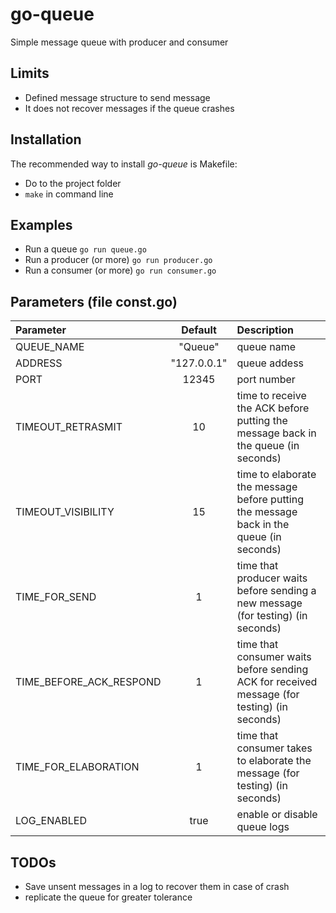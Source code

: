 go-queue
============

Simple message queue with producer and consumer

## Limits ##

- Defined message structure to send message
- It does not recover messages if the queue crashes

## Installation ##

The recommended way to install *go-queue* is Makefile:

- Do to the project folder
- `make` in command line


	
## Examples ##

- Run a queue
	`go run queue.go`
- Run a producer (or more)
	`go run producer.go`
- Run a consumer (or more)
	`go run consumer.go`
	
## Parameters (file const.go) ##

| Parameter                 | Default       | Description   |	
| :------------------------ |:-------------:| :-------------|
| QUEUE_NAME 	       |	"Queue"          |queue name 
| ADDRESS 	       |	"127.0.0.1"          |queue addess 
| PORT          | 12345           |port number 
| TIMEOUT_RETRASMIT 	       |	10	            |time to receive the ACK before putting the message back in the queue (in seconds)
| TIMEOUT_VISIBILITY		       | 15	           | time to elaborate the message before putting the message back in the queue (in seconds)
| TIME_FOR_SEND 	        | 1         | time that producer waits before sending a new message (for testing) (in seconds)
| TIME_BEFORE_ACK_RESPOND         | 1             | time that consumer waits before sending ACK for received message (for testing) (in seconds)
| TIME_FOR_ELABORATION          | 1           | time that consumer takes to elaborate the message (for testing) (in seconds)
| LOG_ENABLED          | true           | enable or disable queue logs
## TODOs ##

- Save unsent messages in a log to recover them in case of crash
- replicate the queue for greater tolerance

